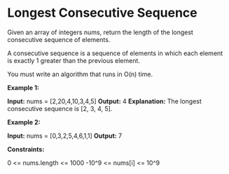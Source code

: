 # Longest Consecutive Sequence

Given an array of integers nums, return the length of the longest consecutive sequence of elements.

A consecutive sequence is a sequence of elements in which each element is exactly 1 greater than the previous element.

You must write an algorithm that runs in O(n) time.

**Example 1:**

**Input:** nums = [2,20,4,10,3,4,5]
**Output:** 4
**Explanation:** The longest consecutive sequence is [2, 3, 4, 5].

**Example 2:**

**Input:** nums = [0,3,2,5,4,6,1,1]
**Output:** 7

**Constraints:**

0 <= nums.length <= 1000
-10^9 <= nums[i] <= 10^9
